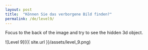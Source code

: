 ```yaml
---
layout: post
title:  "Können Sie das verborgene Bild finden?"
permalink: /de/level9/
---
```

Focus to the back of the image and try to see the hidden 3d object.

![Level 9]({{ site.url }}/assets/level_9.png)